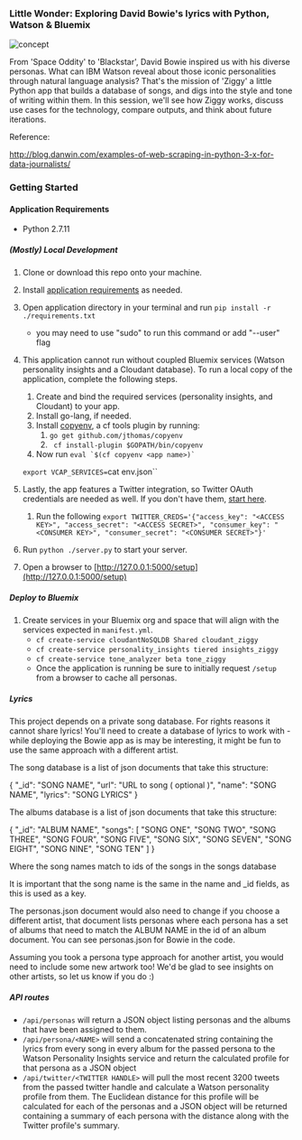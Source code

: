 ### Little Wonder: Exploring David Bowie's lyrics with Python, Watson & Bluemix
 
![concept](illustrations/bowie-hi.png) 
 
From 'Space Oddity' to 'Blackstar', David Bowie inspired us with his diverse personas. What can IBM Watson reveal about those iconic personalities through natural language analysis? That's the mission of 'Ziggy' a little Python app that builds a database of songs, and digs into the style and tone of writing within them. In this session, we'll see how Ziggy works, discuss use cases for the technology, compare outputs, and think about future iterations.

Reference:

http://blog.danwin.com/examples-of-web-scraping-in-python-3-x-for-data-journalists/

### Getting Started

#### Application Requirements
* Python 2.7.11

##### (Mostly) Local Development

1. Clone or download this repo onto your machine.
1. Install [application requirements](application-requirements) as needed.
1. Open application directory in your terminal and run
    `pip install -r ./requirements.txt`
    * you may need to use "sudo" to run this command or add "--user" flag
1. This application cannot run without coupled Bluemix services (Watson personality insights and a Cloudant database).  To run a local copy of the application, complete the following steps.
    1.  Create and bind the required services (personality insights, and Cloudant) to your app. 
    1.  Install go-lang, if needed.
    1.  Install [copyenv](https://github.com/jthomas/copyenv), a cf tools plugin by running:
        1.  `go get github.com/jthomas/copyenv `
        1.  ` cf install-plugin $GOPATH/bin/copyenv`
    1.  Now run ```eval `$(cf copyenv <app name>)` ```
    
    `export VCAP_SERVICES=`cat env.json``
    
1. Lastly, the app features a Twitter integration, so Twitter OAuth credentials are needed as well.  If you don't have them, [start here](https://dev.twitter.com/oauth/overview/application-owner-access-tokens).
    1.  Run the following  `export TWITTER_CREDS='{"access_key": "<ACCESS KEY>", "access_secret": "<ACCESS SECRET>", "consumer_key": "<CONSUMER KEY>", "consumer_secret": "<CONSUMER SECRET>"}'`
1. Run `python ./server.py` to start your server.
1. Open a browser to [http://127.0.0.1:5000/setup](http://127.0.0.1:5000/setup)

##### Deploy to Bluemix

1. Create services in your Bluemix org and space that will align with the services expected in `manifest.yml`.
    * `cf create-service cloudantNoSQLDB Shared cloudant_ziggy`
    * `cf create-service personality_insights tiered insights_ziggy`
    * `cf create-service tone_analyzer beta tone_ziggy`
    * Once the application is running be sure to initially request `/setup` from a browser to cache all personas.
    
##### Lyrics

This project depends on a private song database. For rights reasons it cannot share lyrics! You'll need to create a database of lyrics to work with - while deploying the Bowie app as is may be interesting, it might be fun to use the same approach with a different artist.

The song database is a list of json documents that take this structure:

{
  "_id": "SONG NAME",
  "url": "URL to song ( optional )",
  "name": "SONG NAME",
  "lyrics": "SONG LYRICS"
}

The albums database is a list of json documents that take this structure:

{
  "_id": "ALBUM NAME",
  "songs": [
    "SONG ONE",
    "SONG TWO",
    "SONG THREE",
    "SONG FOUR",
    "SONG FIVE",
    "SONG SIX",
    "SONG SEVEN",
    "SONG EIGHT",
    "SONG NINE",
    "SONG TEN"
  ]
}

Where the song names match to ids of the songs in the songs database

It is important that the song name is the same in the name and _id fields, as this is used as a key.

The personas.json document would also need to change if you choose a different artist, that document lists personas where each persona has a set of albums that need to match the ALBUM NAME in the id of an album document. You can see personas.json for Bowie in the code.

Assuming you took a persona type approach for another artist, you would need to include some new artwork too! We'd be glad to see insights on other artists, so let us know if you do :)


##### API routes

*  `/api/personas`  will return a JSON object listing personas and the albums that have been assigned to them.
*  `/api/persona/<NAME>` will send a concatenated string containing the lyrics from every song in every album for the passed persona to the Watson Personality Insights service and return the calculated profile for that persona as a JSON object
* `/api/twitter/<TWITTER HANDLE>` will pull the most recent 3200 tweets from the passed twitter handle and calculate a Watson personality profile from them.  The Euclidean distance for this profile will be calculated for each of the personas and a JSON object will be returned containing a summary of each persona with the distance along with the Twitter profile's summary.

